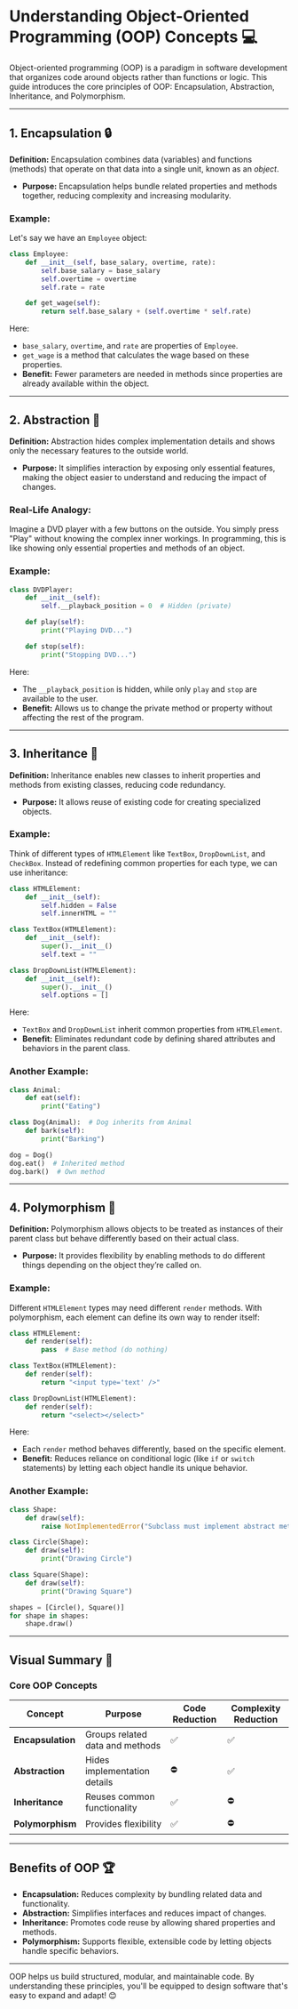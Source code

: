 # Understanding Object-Oriented Programming (OOP) Concepts 💻

Object-oriented programming (OOP) is a paradigm in software development that organizes code around objects rather than functions or logic. This guide introduces the core principles of OOP: Encapsulation, Abstraction, Inheritance, and Polymorphism.

---

## 1. Encapsulation 🔒

**Definition:** Encapsulation combines data (variables) and functions (methods) that operate on that data into a single unit, known as an *object*.

- **Purpose:** Encapsulation helps bundle related properties and methods together, reducing complexity and increasing modularity.

### Example:
Let's say we have an `Employee` object:
```python
class Employee:
    def __init__(self, base_salary, overtime, rate):
        self.base_salary = base_salary
        self.overtime = overtime
        self.rate = rate

    def get_wage(self):
        return self.base_salary + (self.overtime * self.rate)
```

Here:
- `base_salary`, `overtime`, and `rate` are properties of `Employee`.
- `get_wage` is a method that calculates the wage based on these properties.
- **Benefit:** Fewer parameters are needed in methods since properties are already available within the object.

---

## 2. Abstraction 🎩

**Definition:** Abstraction hides complex implementation details and shows only the necessary features to the outside world.

- **Purpose:** It simplifies interaction by exposing only essential features, making the object easier to understand and reducing the impact of changes.

### Real-Life Analogy:
Imagine a DVD player with a few buttons on the outside. You simply press "Play" without knowing the complex inner workings. In programming, this is like showing only essential properties and methods of an object.

### Example:
```python
class DVDPlayer:
    def __init__(self):
        self.__playback_position = 0  # Hidden (private)

    def play(self):
        print("Playing DVD...")

    def stop(self):
        print("Stopping DVD...")
```

Here:
- The `__playback_position` is hidden, while only `play` and `stop` are available to the user.
- **Benefit:** Allows us to change the private method or property without affecting the rest of the program.

---

## 3. Inheritance 🧬

**Definition:** Inheritance enables new classes to inherit properties and methods from existing classes, reducing code redundancy.

- **Purpose:** It allows reuse of existing code for creating specialized objects.

### Example:
Think of different types of `HTMLElement` like `TextBox`, `DropDownList`, and `CheckBox`. Instead of redefining common properties for each type, we can use inheritance:

```python
class HTMLElement:
    def __init__(self):
        self.hidden = False
        self.innerHTML = ""

class TextBox(HTMLElement):
    def __init__(self):
        super().__init__()
        self.text = ""

class DropDownList(HTMLElement):
    def __init__(self):
        super().__init__()
        self.options = []
```

Here:
- `TextBox` and `DropDownList` inherit common properties from `HTMLElement`.
- **Benefit:** Eliminates redundant code by defining shared attributes and behaviors in the parent class.

### Another Example:
```python
class Animal:
    def eat(self):
        print("Eating")

class Dog(Animal):  # Dog inherits from Animal
    def bark(self):
        print("Barking")

dog = Dog()
dog.eat()  # Inherited method
dog.bark()  # Own method
```

---

## 4. Polymorphism 🦋

**Definition:** Polymorphism allows objects to be treated as instances of their parent class but behave differently based on their actual class.

- **Purpose:** It provides flexibility by enabling methods to do different things depending on the object they’re called on.

### Example:
Different `HTMLElement` types may need different `render` methods. With polymorphism, each element can define its own way to render itself:

```python
class HTMLElement:
    def render(self):
        pass  # Base method (do nothing)

class TextBox(HTMLElement):
    def render(self):
        return "<input type='text' />"

class DropDownList(HTMLElement):
    def render(self):
        return "<select></select>"
```

Here:
- Each `render` method behaves differently, based on the specific element.
- **Benefit:** Reduces reliance on conditional logic (like `if` or `switch` statements) by letting each object handle its unique behavior.

### Another Example:
```python
class Shape:
    def draw(self):
        raise NotImplementedError("Subclass must implement abstract method")

class Circle(Shape):
    def draw(self):
        print("Drawing Circle")

class Square(Shape):
    def draw(self):
        print("Drawing Square")

shapes = [Circle(), Square()]
for shape in shapes:
    shape.draw()
```

---

## Visual Summary 🎨

### Core OOP Concepts

| Concept        | Purpose                         | Code Reduction | Complexity Reduction |
|----------------|---------------------------------|----------------|-----------------------|
| **Encapsulation** | Groups related data and methods | ✅              | ✅                     |
| **Abstraction**   | Hides implementation details   | ⛔️               | ✅                     |
| **Inheritance**   | Reuses common functionality     | ✅              | ⛔️                     |
| **Polymorphism**  | Provides flexibility            | ✅              | ⛔️                     |

---

## Benefits of OOP 🏆

- **Encapsulation:** Reduces complexity by bundling related data and functionality.
- **Abstraction:** Simplifies interfaces and reduces impact of changes.
- **Inheritance:** Promotes code reuse by allowing shared properties and methods.
- **Polymorphism:** Supports flexible, extensible code by letting objects handle specific behaviors.

---

OOP helps us build structured, modular, and maintainable code. By understanding these principles, you'll be equipped to design software that's easy to expand and adapt! 😊
